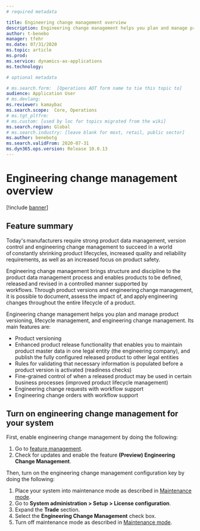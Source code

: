 ```yaml
---
# required metadata

title: Engineering change management overview
description: Engineering change management helps you plan and manage product versioning, lifecycle management, and engineering change management.
author: t-benebo
manager: tfehr
ms.date: 07/31/2020
ms.topic: article
ms.prod: 
ms.service: dynamics-ax-applications
ms.technology: 

# optional metadata

# ms.search.form:  [Operations AOT form name to tie this topic to]
audience: Application User
# ms.devlang: 
ms.reviewer: kamaybac
ms.search.scope:  Core, Operations
# ms.tgt_pltfrm: 
# ms.custom: [used by loc for topics migrated from the wiki]
ms.search.region: Global
# ms.search.industry: [leave blank for most, retail, public sector]
ms.author: benebotg
ms.search.validFrom: 2020-07-31
ms.dyn365.ops.version: Release 10.0.13
---
```


# Engineering change management overview

[!include [banner](../includes/banner.md)]

## Feature summary

Today's manufacturers require strong product data management, version control and engineering change management to succeed in a world of constantly shrinking product lifecycles, increased quality and reliability requirements, as well as an increased focus on product safety.

Engineering change management brings structure and discipline to the product data management process and enables products to be defined, released and revised in a controlled manner supported by workflows. Through product versions and engineering change management, it is possible to document, assess the impact of, and apply engineering changes throughout the entire lifecycle of a product.

Engineering change management helps you plan and manage product versioning, lifecycle management, and engineering change management. Its main features are:

- Product versioning
- Enhanced product release functionality that enables you to maintain product master data in one legal entity (the engineering company), and publish the fully configured released product to other legal entities
- Rules for validating that necessary information is populated before a product version is activated (readiness checks)
- Fine-grained control of when a released product may be used in certain business processes (improved product lifecycle management)
- Engineering change requests with workflow support
- Engineering change orders with workflow support

## Turn on engineering change management for your system

First, enable engineering change management by doing the following:

1. Go to [feature management](../../fin-ops-core/fin-ops/get-started/feature-management/feature-management-overview.md).
1. Check for updates and enable the feature **(Preview) Engineering Change Management**.

Then, turn on the engineering change management configuration key by doing the following:

1. Place your system into maintenance mode as described in [Maintenance mode](../../fin-ops-core/dev-itpro/sysadmin/maintenance-mode.md).
1. Go to **System administration \> Setup \> License configuration**.
1. Expand the **Trade** section.
1. Select the **Engineering Change Management** check box.
1. Turn off maintenance mode as described in [Maintenance mode](../../fin-ops-core/dev-itpro/sysadmin/maintenance-mode.md).
